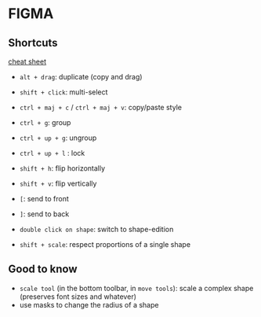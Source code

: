 # FIGMA

## Shortcuts

[cheat sheet](https://www.figma.com/community/file/1340996401619015960/figma-cheat-sheet-essential-keyboard-shortcuts)

- `alt + drag`: duplicate (copy and drag)
- `shift + click`: multi-select
- `ctrl + maj + c` / `ctrl + maj + v`: copy/paste style

- `ctrl + g`: group
- `ctrl + up + g`: ungroup
- `ctrl + up + l` : lock

- `shift + h`: flip horizontally
- `shift + v`: flip vertically

- `[`: send to front
- `]`: send to back

- `double click on shape`: switch to shape-edition
- `shift + scale`: respect proportions of a single shape

## Good to know
- `scale tool` (in the bottom toolbar, in `move tools`): scale a complex shape (preserves font sizes and whatever)
- use masks to change the radius of a shape
